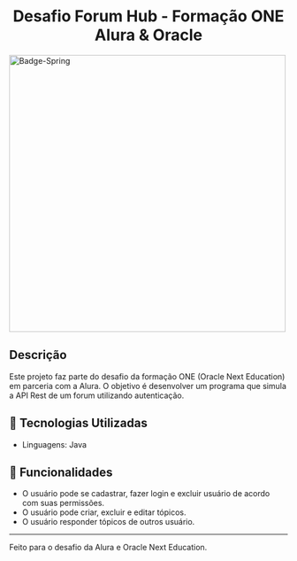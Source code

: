 <h1 align="center"> Desafio Forum Hub - Formação ONE Alura & Oracle </h1>

<img width="500" height="500" alt="Badge-Spring" src="https://github.com/user-attachments/assets/2fbff487-60a6-47f8-a8b7-154adc43881b" />


##  Descrição

Este projeto faz parte do desafio da formação ONE (Oracle Next Education) em parceria com a Alura. O objetivo é desenvolver um programa que simula a API Rest de um forum utilizando autenticação.

## 🚀 Tecnologias Utilizadas
- Linguagens: Java

## 📌 Funcionalidades
- O usuário pode se cadastrar, fazer login e excluir usuário de acordo com suas permissões.
- O usuário pode criar, excluir e editar tópicos.
- O usuário responder tópicos de outros usuário.

---
Feito para o desafio da Alura e Oracle Next Education.

